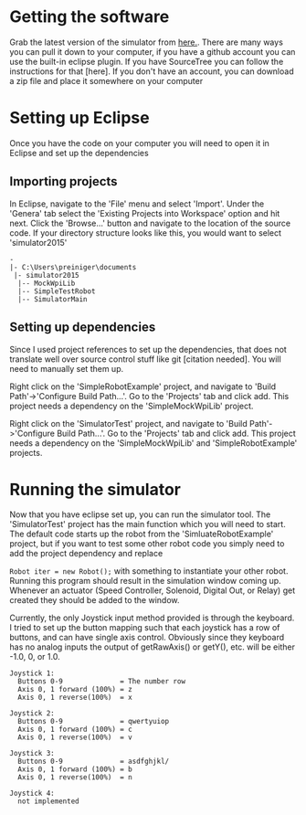 # Getting the software
Grab the latest version of the simulator from [here.](https://github.com/pjreiniger/snobot2015).  There are many ways you can pull it down to your computer, if you have a github account you can use the built-in eclipse plugin.  If you have SourceTree you can follow the instructions for that [here].  If you don't have an account, you can download a zip file and place it somewhere on your computer

# Setting up Eclipse
Once you have the code on your computer you will need to open it in Eclipse and set up the dependencies

## Importing projects
In Eclipse, navigate to the 'File' menu and select 'Import'.  Under the 'Genera' tab select the 'Existing Projects into Workspace' option and hit next. Click the 'Browse...' button and navigate to the location of the source code.  If your directory structure looks like this, you would want to select 'simulator2015'

    -
    |- C:\Users\preiniger\documents  
     |- simulator2015  
      |-- MockWpiLib  
      |-- SimpleTestRobot  
      |-- SimulatorMain  

## Setting up dependencies
Since I used project references to set up the dependencies, that does not translate well over source control stuff like git [citation needed].  You will need to manually set them up.

Right click on the 'SimpleRobotExample' project, and navigate to 'Build Path'->'Configure Build Path...'.  Go to the 'Projects' tab and click add.  This project needs a dependency on the 'SimpleMockWpiLib' project.

Right click on the 'SimulatorTest' project, and navigate to 'Build Path'->'Configure Build Path...'.  Go to the 'Projects' tab and click add.  This project needs a dependency on the 'SimpleMockWpiLib' and  'SimpleRobotExample' projects.

# Running the simulator
Now that you have eclipse set up, you can run the simulator tool.  The 'SimulatorTest' project has the main function which you will need to start.  The default code starts up the robot from the 'SimluateRobotExample' project, but if you want to test some other robot code you simply need to add the project dependency and replace 

`Robot iter = new Robot();`
with something to instantiate your other robot.  Running this program should result in the simulation window coming up.  Whenever an actuator (Speed Controller, Solenoid, Digital Out, or Relay) get created they should be added to the window.  

Currently, the only Joystick input method provided is through the keyboard.  I tried to set up the button mapping such that each joystick has a row of buttons, and can have single axis control.  Obviously since they keyboard has no analog inputs the output of getRawAxis() or getY(), etc. will be either -1.0, 0, or 1.0.

    Joystick 1:
      Buttons 0-9              = The number row
      Axis 0, 1 forward (100%) = z
      Axis 0, 1 reverse(100%)  = x

    Joystick 2:
      Buttons 0-9              = qwertyuiop
      Axis 0, 1 forward (100%) = c
      Axis 0, 1 reverse(100%)  = v

    Joystick 3:
      Buttons 0-9              = asdfghjkl/
      Axis 0, 1 forward (100%) = b
      Axis 0, 1 reverse(100%)  = n

    Joystick 4:
      not implemented
  